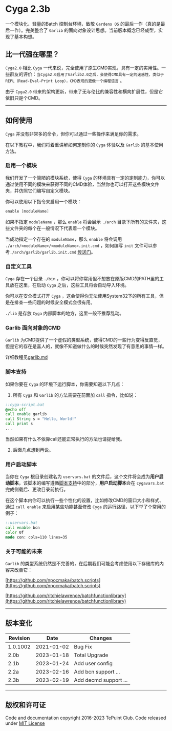 # Cyga 2.3b

一个模块化、轻量的Batch 控制台环境，致敬 `Gardens OS` 的最后一作（真的是最后一作）。完美整合了 `Garlib` 的面向对象设计思想。当前版本概念已经成型，实现了基本构想。

## 比一代强在哪里？

`Cyga2.0` 相比 `Cyga` 一代来说，完全使用了原生CMD实现，具有一定的实用性。一些群友的评价：`当Cyga2.0启用了Garlib2.0之后，会使得CMD具有一定的迷惑性，类似于REPL（Read-Eval-Print Loop），CMD表现的更像一个编程语言` 。

由于 `Cyga2.0` 带来的架构更新，带来了无与伦比的兼容性和横向扩展性，但是它依旧只是个CMD。

-----

## 如何使用

`Cyga` 并没有非常多的命令，但你可以通过一些操作来满足你的需求。

在以下教程中，我们将着重讲解如何定制你的 `Cyga` 体验以及 `Garlib` 的基本使用方法。

### 启用一个模块

我们开发了一个简陋的模块系统，使得 `Cyga` 的环境具有一定的定制能力，你可以通过使用不同的模块来获得不同的CMD体验，当然你也可以打开这些模块文件夹，并仿照它们编写自定义模块。

你可以使用以下指令来启用一个模块：

```s
enable [moduleName]
```

如果不指定 `moduleName` ，那么 `enable` 将会展示 `./arch` 目录下所有的文件夹，这些文件夹的每个在一般情况下代表着一个模块。

当成功指定一个存在的 `moduleName`，那么 `enable` 将会调用 `./arch/<moduleName>/<moduleName>.init.cmd` ，如何编写 `init` 文件可以参考`./arch/garlib/garlib.init.cmd` [传送门](https://github.com/AyalaKaguya/Cyga/blob/main/arch/garlib/garlib.init.cmd)。

### 自定义工具

`Cyga` 存在一个目录 `./bin` ，你可以将你常用但不想放在原版CMD的PATH里的工具放在这里，在启动 `Cyga` 之后，这些工具将会自动导入环境。

你可以在安全模式打开 `Cyga` ，这会使得你无法使用System32下的所有工具，但是在排查一些问题的时候安全模式会很有用。

`./lib` 是存放 `Cyga` 内部脚本的地方，这里一般不推荐乱动。

### Garlib 面向对象的CMD

`Garlib` 为CMD提供了一个虚假的类型系统，使得CMD的一些行为变得反直觉，但是它的存在是喜人的，就像不知道做什么的时候突然发现了有意思的事情一样。

详细教程见[garlib.md](garlib.md)

### 脚本支持

如果你要在 `Cyga` 的环境下运行脚本，你需要知道以下几点：

1. 所有 `Cyga` 和 `Garlib` 的方法需要在前面加 `call` 指令，比如说：

```bat
::cyga-script.bat
@echo off
call enable garlib
call String s = "Hello, World!"
call print s
...
```

当然如果有什么不依靠call还能正常执行的方法也请提给我。

2. 后面几点想到再说。

### 用户启动脚本

当你在 `Cyga` 根目录创建名为 `uservars.bat` 的文件后，这个文件将会成为**用户启动脚本**，该脚本的编写遵循[脚本支持](#脚本支持)中的部分，**用户启动脚本**会在 `cygavars.bat` 完成侧载后、更改目录前执行。

在这个脚本内你可以执行一些个性化的设置，比如修改CMD的窗口大小和样式、通过 `call enable` 来启用某些功能甚至修改 `Cyga` 的运行路径，以下举了个常用的例子：

```bat
::uservars.bat
call enable bcn
color 0f
mode con: cols=110 lines=35
```

### 关于可能的未来

`Garlib` 的类型系统仍然是不完善的，在后期我们可能会考虑使用以下存储库的内容来改善它：

[https://github.com/npocmaka/batch.scripts](https://github.com/npocmaka/batch.scripts)

[https://github.com/ritchielawrence/batchfunctionlibrary](https://github.com/ritchielawrence/batchfunctionlibrary)

-----

## 版本变化

Revision | Date | Changes
---|---|---
1.0.1002 | 2021-01-02 | Bug Fix
2.0b | 2023-01-18 | Total Upgrade
2.1b | 2023-01-24 | Add user config
2.2a | 2023-02-16 | Add bcn support ...
2.3b | 2023-02-19 | Add decmd support ...

-----

## 版权和许可证

Code and documentation copyright 2016-2023 TePuint Club. Code released under [MIT License](https://github.com/AyalaKaguya/Cyga/blob/main/LICENSE)
